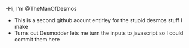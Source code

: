 -Hi, I’m @TheManOfDesmos
- This is a second github acount entirley for the stupid desmos stuff I make 
- Turns out Desmodder lets me turn the inputs to javascript so I could commit them here
  
